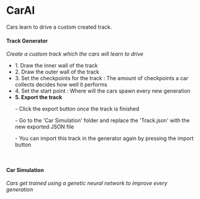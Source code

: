 # CarAI
Cars learn to drive a custom created track.

<h4><b>Track Generator</b></h4>
<i>Create a custom track which the cars will learn to drive</i>
<ul>
<li>1. Draw the inner wall of the track
<li>2. Draw the outer wall of the track
<li>3. Set the checkpoints for the track : The amount of checkpoints a car collects decides how well it performs
<li>4. Set the start point : Where will the cars spawn every new generation

<li><b>5. Export the track</b>
<p>- Click the export button once the track is finished</p>
<p>- Go to the 'Car Simulation' folder and replace the 'Track.json' with the new exported JSON file</p>
<p>- You can import this track in the generator again by pressing the import button</p>
</ul>
<br/>
<h4><b>Car Simulation</b></h4>
<i>Cars get trained using a genetic neural network to improve every generation</i>